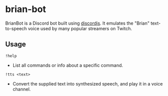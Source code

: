 # brian-bot

BrianBot is a Discord bot built using [discordjs](https://github.com/discordjs/discord.js/). It emulates the "Brian" text-to-speech voice used by many popular streamers on Twitch. 

## Usage
`!help`
- List all commands or info about a specific command.

`!tts <text>`
- Convert the supplied text into synthesized speech, and play it in a voice channel.

